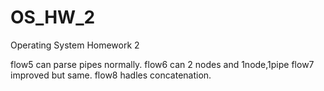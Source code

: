 # OS_HW_2
Operating System Homework 2

flow5 can parse pipes normally.
flow6 can 2 nodes and 1node,1pipe
flow7 improved but same.
flow8 hadles concatenation.